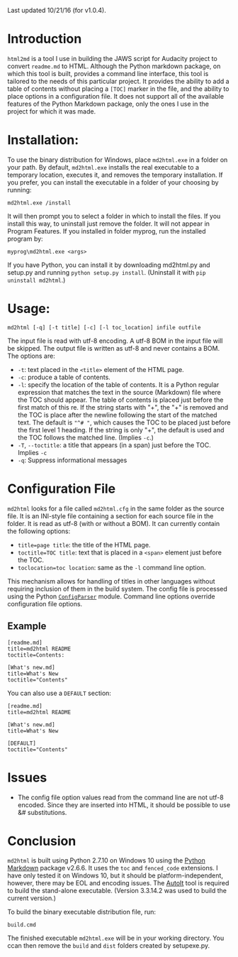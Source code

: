 Last updated 10/21/16 (for v1.0.4).

# Introduction
`html2md` is a tool I use in building the JAWS script for Audacity project to convert `readme.md` to HTML.  Although the Python markdown package, on which this tool is built, provides a command line interface, this tool is tailored to the needs of this particular project.  It provides the ability to add a table of contents without placing a `[TOC]` marker in the file, and the ability to place options in a configuration file.  It does not support all of the available features of the Python Markdown package, only the ones I use in the project for which it was made.

# Installation:
To use the binary distribution for Windows, place `md2html.exe` in a folder on your path.  By default, `md2html.exe` installs the real executable to a temporary location, executes it, and removes the temporary installation.  If you prefer, you can install the executable in a folder of your choosing by running:

```
md2html.exe /install
```

It will then prompt you to select a folder in which to install the files.  If you install this way, to uninstall just remove the folder.  It will not appear in Program Features.  If you installed in folder myprog, run the installed program by:

```
myprog\md2html.exe <args>
```


If you have Python, you can install it by downloading md2html.py and setup.py and running `python setup.py install`.  (Uninstall it with `pip uninstall md2html`.)  

# Usage:

`md2html [-q] [-t title] [-c] [-l toc_location] infile outfile`

The input file is read with utf-8 encoding.  A utf-8 BOM in the input file will be skipped.  The output file is written as utf-8 and never contains a BOM.  The options are:

- `-t`: text placed in the `<title>` element of the HTML page.
- `-c`: produce a table of contents.
- `-l`: specify the location of the table of contents.  It is a Python regular expression that matches the text in the source (Markdown) file where the TOC should appear.  The table of contents is placed just before the first match of this re.  If the string starts with "+", the "+" is removed and the TOC is place after the newline following the start of the matched text.  The default is `"^# "`, which causes the TOC to be placed just before the first level 1 heading.  If the string is only "+", the default is used and the TOC follows the matched line.  (Implies `-c`.)
- `-T`, `--toctitle`: a title that appears (in a span) just before the TOC.  Implies `-c`
- `-q`: Suppress informational messages


# Configuration File
`md2html` looks for a file called `md2html.cfg` in the same folder as the source file.  It is an INI-style file containing a section for each source file in the folder.  It is read as utf-8 (with or without a BOM).  It can currently contain the following options:

- `title=page title`: the title of the HTML page.
- `toctitle=TOC title`: text that is placed in a `<span>` element just before the TOC.
- `toclocation=toc location`: same as the `-l` command line option.

This mechanism allows for handling of titles in other languages without requiring inclusion of them in the build system.  The config file is processed using the Python [`ConfigParser`](https://docs.python.org/2/library/configparser.html) module.  Command line options override configuration file options.

## Example

```
[readme.md]
title=md2html README
toctitle=Contents:

[What's new.md]
title=What's New
toctitle="Contents"
```

You can also use a `DEFAULT` section:

```
[readme.md]
title=md2html README

[What's new.md]
title=What's New

[DEFAULT]
toctitle="Contents"
```

# Issues

- The config file option values read from the command line are not utf-8 encoded.  Since they are inserted into HTML, it should be possible to use &# substitutions.


# Conclusion
`md2html` is built using Python 2.7.10 on Windows 10 using the [Python Markdown](http://pythonhosted.org/Markdown) package v2.6.6.  It uses the `toc` and `fenced_code` extensions.  I have only tested it on Windows 10, but it should be platform-independent, however, there may be EOL and encoding issues.  The [AutoIt](http://www.autoitscript.com) tool is required to build the stand-alone executable. (Version 3.3.14.2 was used to build the current version.) 

To build the binary executable distribution file, run:

```
build.cmd
```

The finished executable `md2html.exe` will be in your working directory.  You ccan then remove the `build` and `dist` folders created by setupexe.py.
